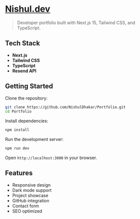 # [Nishul.dev](https://nishul.dev)

> Developer portfolio built with Next.js 15, Tailwind CSS, and TypeScript.

## Tech Stack

- **Next.js** 
- **Tailwind CSS** 
- **TypeScript** 
- **Resend API** 

## Getting Started

Clone the repository:
```bash
git clone https://github.com/NishulDhakar/Portfolio.git
cd Portfolio
```

Install dependencies:
```bash
npm install
```

Run the development server:
```bash
npm run dev
```

Open `http://localhost:3000` in your browser.

## Features

- Responsive design
- Dark mode support
- Project showcase
- GitHub integration
- Contact form
- SEO optimized

